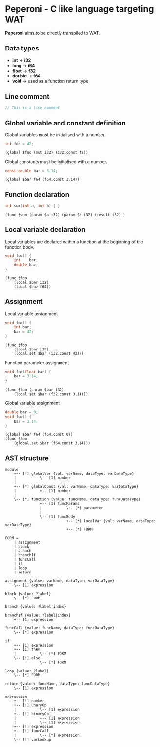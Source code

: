 # Peperoni - C like language targeting WAT

**Peperoni** aims to be directly transpiled to WAT.

## Data types
  * **int**    -> **i32**
  * **long**   -> **i64**
  * **float**  -> **f32**
  * **double** -> **f64**
  * **void**   -> used as a function return type

## Line comment

```c
// This is a line comment
```

## Global variable and constant definition

Global variables must be initialised with a number.

```c
int foo = 42;
``` 

```wat
(global $foo (mut i32) (i32.const 42))
```

Global constants must be initialised with a number.

```c
const double bar = 3.14;
``` 

```wat
(global $bar f64 (f64.const 3.14))
```

## Function declaration

```c
int sum(int a, int b) { }
```

```wat
(func $sum (param $a i32) (param $b i32) (result i32) )
```

## Local variable declaration

Local variables are declared within a function at the beginning of the function body.

```c
void foo() {
    int    bar;
    double baz;
}
``` 

```wat
(func $foo 
    (local $bar i32)
    (local $baz f64))
```

## Assignment

Local variable assignment

```c
void foo() {
    int bar;
    bar = 42;
}
```

```wat
(func $foo
    (local $bar i32)
    (local.set $bar (i32.const 42)))
```

Function parameter assignment

```c
void foo(float bar) {
    bar = 3.14;
}
```

```wat
(func $foo (param $bar f32)
    (local.set $bar (f32.const 3.14)))
```

Global variable assignment

```c
double bar = 0;
void foo() {
    bar = 3.14;
}
```

```wat
(global $bar f64 (f64.const 0))
(func $foo
    (global.set $bar (f64.const 3.14)))
```

## AST structure

```
module
    +-- [*] globalVar {val: varName, dataType: varDataType}
    |           \-- [1] number
    |
    +-- [*] globalConst {val: varName, dataType: varDataType}
    |           +-- [1] number
    |
    \-- [*] function {value: funcName, dataType: funcDataType}
                +-- [1] funcParams
                |           \-- [*] parameter
                |
                \-- [1] funcBody
                            +-- [*] localVar {val: varName, dataType: varDataType}
                            +-- [*] FORM 

FORM =
    | assignment
    | block
    | branch
    | branchIf
    | funcCall
    | if
    | loop
    | return

assignment {value: varName, dataType: varDataType}
    \-- [1] expression

block {value: ?label}
    \-- [*] FORM

branch {value: ?label|index}

branchIf {value: ?label|index}
    +-- [1] expression

funcCall {value: funcName, dataType: funcDataType}
    \-- [*] expression

if
    +-- [1] expression
    +-- [1] then
    |           \-- [*] FORM
    \-- [!] else
                \-- [*] FORM

loop {value: ?label}
    \-- [*] FORM

return {value: funcName, dataType: funcDataType}
    \-- [1] expression

expression
    +-- [!] number
    +-- [!] unaryOp
    |           \-- [1] expression
    +-- [!] binaryOp
    |           +-- [1] expression
    |           \-- [1] expression
    +-- [!] expression
    +-- [!] funcCall
    |           \-- [*] expression
    \-- [!] varLookup
```
